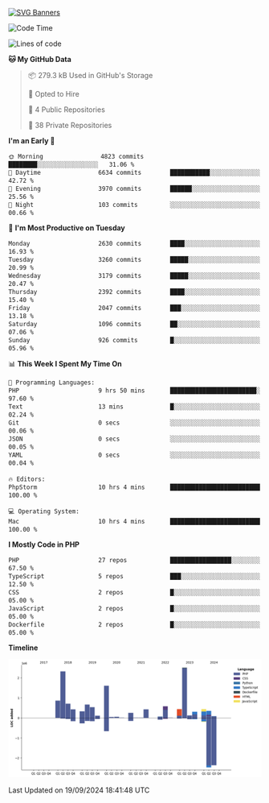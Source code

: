 [![SVG Banners](https://svg-banners.vercel.app/api?type=glitch&text1=Gere_Lajos%F0%9F%92%BB&width=800&height=400)](https://github.com/Akshay090/svg-banners)

<!--START_SECTION:waka-->
![Code Time](http://img.shields.io/badge/Code%20Time-1%2C862%20hrs%2047%20mins-blue)

![Lines of code](https://img.shields.io/badge/From%20Hello%20World%20I%27ve%20Written-13.2%20million%20lines%20of%20code-blue)

**🐱 My GitHub Data** 

> 📦 279.3 kB Used in GitHub's Storage 
 > 
> 💼 Opted to Hire
 > 
> 📜 4 Public Repositories 
 > 
> 🔑 38 Private Repositories 
 > 
**I'm an Early 🐤** 

```text
🌞 Morning                4823 commits        ████████░░░░░░░░░░░░░░░░░   31.06 % 
🌆 Daytime                6634 commits        ███████████░░░░░░░░░░░░░░   42.72 % 
🌃 Evening                3970 commits        ██████░░░░░░░░░░░░░░░░░░░   25.56 % 
🌙 Night                  103 commits         ░░░░░░░░░░░░░░░░░░░░░░░░░   00.66 % 
```
📅 **I'm Most Productive on Tuesday** 

```text
Monday                   2630 commits        ████░░░░░░░░░░░░░░░░░░░░░   16.93 % 
Tuesday                  3260 commits        █████░░░░░░░░░░░░░░░░░░░░   20.99 % 
Wednesday                3179 commits        █████░░░░░░░░░░░░░░░░░░░░   20.47 % 
Thursday                 2392 commits        ████░░░░░░░░░░░░░░░░░░░░░   15.40 % 
Friday                   2047 commits        ███░░░░░░░░░░░░░░░░░░░░░░   13.18 % 
Saturday                 1096 commits        ██░░░░░░░░░░░░░░░░░░░░░░░   07.06 % 
Sunday                   926 commits         █░░░░░░░░░░░░░░░░░░░░░░░░   05.96 % 
```


📊 **This Week I Spent My Time On** 

```text
💬 Programming Languages: 
PHP                      9 hrs 50 mins       ████████████████████████░   97.60 % 
Text                     13 mins             █░░░░░░░░░░░░░░░░░░░░░░░░   02.24 % 
Git                      0 secs              ░░░░░░░░░░░░░░░░░░░░░░░░░   00.06 % 
JSON                     0 secs              ░░░░░░░░░░░░░░░░░░░░░░░░░   00.05 % 
YAML                     0 secs              ░░░░░░░░░░░░░░░░░░░░░░░░░   00.04 % 

🔥 Editors: 
PhpStorm                 10 hrs 4 mins       █████████████████████████   100.00 % 

💻 Operating System: 
Mac                      10 hrs 4 mins       █████████████████████████   100.00 % 
```

**I Mostly Code in PHP** 

```text
PHP                      27 repos            █████████████████░░░░░░░░   67.50 % 
TypeScript               5 repos             ███░░░░░░░░░░░░░░░░░░░░░░   12.50 % 
CSS                      2 repos             █░░░░░░░░░░░░░░░░░░░░░░░░   05.00 % 
JavaScript               2 repos             █░░░░░░░░░░░░░░░░░░░░░░░░   05.00 % 
Dockerfile               2 repos             █░░░░░░░░░░░░░░░░░░░░░░░░   05.00 % 
```



**Timeline**

![Lines of Code chart](https://raw.githubusercontent.com/gere-lajos/gere-lajos/main/assets/bar_graph.png)


 Last Updated on 19/09/2024 18:41:48 UTC
<!--END_SECTION:waka-->
